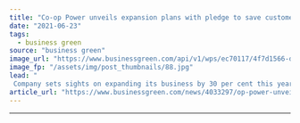 ```yaml
---
title: "Co-op Power unveils expansion plans with pledge to save customers over 1,000 tonnes of CO2 a day"
date: "2021-06-23"
tags: 
  - business green
source: "business green"
image_url: "https://www.businessgreen.com/api/v1/wps/ec70117/4f7d1566-dabe-4187-8058-a0be8406251d/6/wind-farm-1747331-1920-185x114.jpg"
image_fp: "/assets/img/post_thumbnails/88.jpg"
lead: "
 Company sets sights on expanding its business by 30 per cent this year in support of the Co-op's net zero emission goals ..."
article_url: "https://www.businessgreen.com/news/4033297/op-power-unveils-expansion-plans-pledge-save-customers-tonnes-co2-day"
---
```


---
